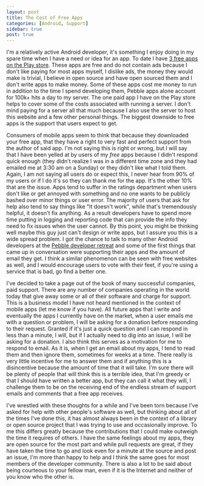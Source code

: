```yaml
---
layout: post
title: The Cost of Free Apps
categories: [Android, Support]
sidebar: true
post: true
---
```

I'm a relatively active Android developer, it's something I enjoy doing in my spare time when 
I have a need or idea for an app. To date I have [3 free apps on the Play store](http://lukekorth.com/apps). 
These apps are free and do not contain ads because I don't like paying for most apps myself,
I dislike ads, the money they would make is trivial, I believe in open source and have open 
sourced them and I don't write apps to make money. Some of these apps cost me money to run 
in addition to the time I spend developing them, Pebble apps alone account for 100k+ hits a 
day to my server. The one paid app I have on the Play store helps to cover some of the costs
associated with running a server. I don't mind paying for a server all that much because 
I also use the server to host this website and a few other personal things. The biggest 
downside to free apps is the support that users expect to get.

Consumers of mobile apps seem to think that because they downloaded your free app, that
they have a right to very fast and perfect support from the author of said app. I'm not saying 
this is right or wrong, but I will say that I have been yelled at by users of my _free_ apps
because I didn't respond quick enough (they didn't realize I was in a different time zone and they
had emailed me at 3:30 am on a Sunday) or they didn't like what I told them. Again, I am not 
saying all users do or expect this, I never hear from 90% of my users or if I do it's so they 
can thank me for the app. It's the other 10% that are the issue. Apps tend to suffer
in the ratings department when users don't like or get annoyed with something and no one wants 
to be publicly bashed over minor things or user error. The majority of users that ask for help 
also tend to say things like "It doesn't work", while that's tremendously helpful, it doesn't 
fix anything. As a result developers have to spend more time putting in logging and reporting 
code that can provide the info they need to fix issues when the user cannot. By this point,
you might be thinking well maybe this guy just can't design or write apps, but I assure you this
is a wide spread problem. I got the chance to talk to many other Android developers at the
[Pebble developer retreat](http://lukekorth.com/blog/pebble-developer-retreat/) and some of the 
first things that came up in conversation were supporting their apps and the amount of email they
get. I think a similar phenomenon can be seen with free websites as well, and I would encourage 
users to vote with their feet, if you're using a service that is bad, go find a better one. 

I've decided to take a page out of the book of many successful companies, paid support.
There are any number of companies operating in the world today that give away some or all
of their software and charge for support. This is a business model I have not heard mentioned
in the context of mobile apps (let me know if you have). All future apps that I write and eventually
the apps I currently have on the market, when a user emails me with a question or problem, I will
be asking for a donation before responding to their request. Granted if it's just a quick question
and I can respond in less than a minute, I will, but if I actually need to dig into an issue, I 
will be asking for a donation. I also think this serves as a motivation for me to respond to email.
As it is, when I get an email about my apps, I tend to read them and then ignore them, sometimes
for weeks at a time. There really is very little incentive for me to answer them and if anything
this is a disincentive because the amount of time that it will take. I'm sure there will be 
plenty of people that will think this is a terrible idea, that I'm greedy or that I should 
have written a better app, but they can call it what they will, I challenge them to be on 
the receiving end of the endless stream of support emails and comments that a free app receives.

I've wrestled with these thoughts for a while and I've been torn because I've asked for help with
other people's software as well, but thinking about all of the times I've done this, it has almost
always been in the context of a library or open source project that I was trying to use and occasionally
improve. To me this differs greatly because the contributions that I could make outweigh the time
it requires of others. I have the same feelings about my apps, they are open source for the most
part and while pull requests are great, if they have taken the time to go and look even for a minute
at the source and post an issue, I'm more than happy to help and I think the same goes for most
members of the developer community. There is also a lot to be said about being courteous to your fellow man, 
even if it is the Internet and neither of you know who the other is.
